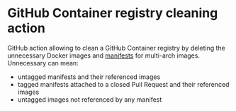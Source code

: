 # GitHub Container registry cleaning action

GitHub action allowing to clean a GitHub Container registry by deleting the unnecessary Docker images
and [manifests](https://docs.docker.com/registry/spec/manifest-v2-2/) for multi-arch images.
Unnecessary can mean:

- untagged manifests and their referenced images
- tagged manifests attached to a closed Pull Request and their referenced images
- untagged images not referenced by any manifest
